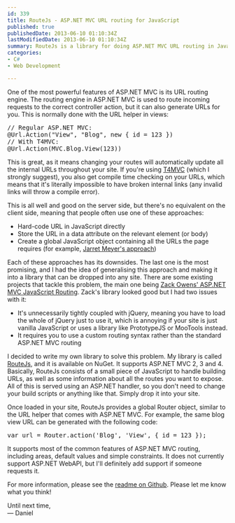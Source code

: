 ```yaml
---
id: 339
title: RouteJs - ASP.NET MVC URL routing for JavaScript
published: true
publishedDate: 2013-06-10 01:10:34Z
lastModifiedDate: 2013-06-10 01:10:34Z
summary: RouteJs is a library for doing ASP.NET MVC URL routing in JavaScript. This blog posts introduces RouteJs and its core features, explains why you should use it, and provides some simple examples.
categories:
- C#
- Web Development

---
```


<p>One of the most powerful features of ASP.NET MVC is its URL routing engine. The routing engine in ASP.NET MVC is used to route incoming requests to the correct controller action, but it can also generate URLs for you. This is normally done with the URL helper in views:</p>

<pre class="brush: csharp">
// Regular ASP.NET MVC:
@Url.Action("View", "Blog", new { id = 123 })
// With T4MVC:
@Url.Action(MVC.Blog.View(123))
</pre>

<p>This is great, as it means changing your routes will automatically update all the internal URLs throughout your site.  If you're using <a href="http://t4mvc.codeplex.com/" rel="nofollow">T4MVC</a> (which I strongly suggest), you also get compile time checking on your URLs, which means that it's literally impossible to have broken internal links (any invalid links will throw a compile error).</p>

<p>This is all well and good on the server side, but there's no equivalent on the client side, meaning that people often use one of these approaches:</p>
<ul>
<li>Hard-code URL in JavaScript directly</li>
<li>Store the URL in a data attribute on the relevant element (or body)</li>
<li>Create a global JavaScript object containing all the URLs the page requires (for example, <a href="http://jarrettmeyer.com/blog/2012/06/26/getting-asp-dot-net-mvc-routes-into-javascript" rel="nofollow">Jarret Meyer's approach</a>)</li>
</ul>
<p>Each of these approaches has its downsides. The last one is the most promising, and I had the idea of generalising this approach and making it into a library that can be dropped into any site. There are some existing projects that tackle this problem, the main one being <a href="http://weblogs.asp.net/zowens/archive/2010/12/20/asp-net-mvc-javascript-routing.aspx" rel="nofollow">Zack Owens' ASP.NET MVC JavaScript Routing</a>. Zack's library looked good but I had two issues with it:</p>
<ul>
<li>It's unnecessarily tightly coupled with jQuery, meaning you have to load the whole of jQuery just to use it, which is annoying if your site is just vanilla JavaScript or uses a library like PrototypeJS or MooTools instead.</li>
<li>It requires you to use a custom routing syntax rather than the standard ASP.NET MVC routing</li>
</ul>

<p>I decided to write my own library to solve this problem. My library is called <a href="https://github.com/Daniel15/RouteJs">RouteJs</a>, and it is available on NuGet. It supports ASP.NET MVC 2, 3 and 4. Basically, RouteJs consists of a small piece of JavaScript to handle building URLs, as well as some information about all the routes you want to expose. All of this is served using an ASP.NET handler, so you don't need to change your build scripts or anything like that. Simply drop it into your site.</p>

<p>Once loaded in your site, RouteJs provides a global Router object, similar to the URL helper that comes with ASP.NET MVC. For example, the same blog view URL can be generated with the following code:</p>
<pre class="brush: javascript">
var url = Router.action('Blog', 'View', { id = 123 });
</pre>

<p>It supports most of the common features of ASP.NET MVC routing, including areas, default values and simple constraints. It does not currently support ASP.NET WebAPI, but I'll definitely add support if someone requests it.</p>

<p>For more information, please see the <a href="https://github.com/Daniel15/RouteJs">readme on Github</a>. Please let me know what you think!</p>

<p>Until next time,<br />
&mdash; Daniel</p>
